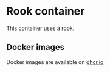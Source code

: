 Rook container
==============

This container uses a [rook][].

[rook]: https://github.com/rook/rook

Docker images
-------------

Docker images are available on [ghcr.io](https://github.com/cybozu/neco-containers/pkgs/container/rook)
